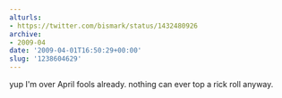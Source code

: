 ```yaml
---
alturls:
- https://twitter.com/bismark/status/1432480926
archive:
- 2009-04
date: '2009-04-01T16:50:29+00:00'
slug: '1238604629'
---
```


yup I'm over April fools already. nothing can ever top a rick roll anyway.

